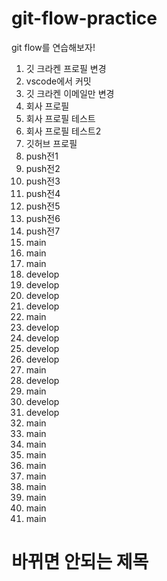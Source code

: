 # git-flow-practice

git flow를 연습해보자!

1. 깃 크라켄 프로필 변경
1. vscode에서 커밋
1. 깃 크라켄 이메일만 변경
1. 회사 프로필
1. 회사 프로필 테스트
1. 회사 프로필 테스트2
1. 깃허브 프로필
1. push전1
1. push전2
1. push전3
1. push전4
1. push전5
1. push전6
1. push전7
1. main
1. main
1. main
1. develop
1. develop
1. develop
1. develop
1. main
1. develop
1. develop
1. develop
1. develop
1. main
1. develop
1. main
1. develop
1. develop
1. main
1. main
1. main
1. main
1. main
1. main
1. main
1. main
1. main
1. main

# 바뀌면 안되는 제목
